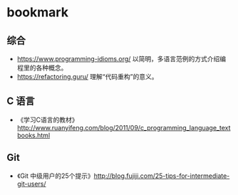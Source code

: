 # bookmark

## 综合

* https://www.programming-idioms.org/ 以简明，多语言范例的方式介绍编程里的各种概念。
* https://refactoring.guru/ 理解“代码重构”的意义。

## C 语言

* 《学习C语言的教材》http://www.ruanyifeng.com/blog/2011/09/c_programming_language_textbooks.html

## Git

* 《Git 中级用户的25个提示》http://blog.fujiji.com/25-tips-for-intermediate-git-users/
